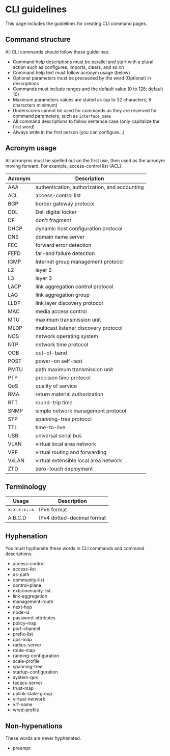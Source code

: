 # CLI guidelines
This page includes the guidelines for creating CLI command pages.

## Command structure
All CLI commands should follow these guidelines:
- Command help descriptions must be parallel and start with a plural action such as configures, imports, clears, and so on
- Command help text must follow acronym usage (below)
- Optional parameters must be preceeded by the word (Optional) in descriptions
- Commands must include ranges and the default value (0 to 128; default 10)
- Maximum parameters values are stated as (up to 32 characters; 9 characters minimum)
- Underscores cannot be used for commands as they are reserved for command parameters, such as `interface_name`
- All command descriptions to follow sentence case (only capitalize the first word)
- Always write in the first person (you can configure...)

## Acronym usage
All acronyms must be spelled out on the first use, then used as the acronym moving forward. For example, access-control list (ACL). 

|Acronym|Description|
|-------|-----------|
|AAA|authentication, authorization, and accounting|
|ACL|access-control list|
|BGP|border gateway protocol|
|DDL|Dell digital locker|
|DF|don't fragment|
|DHCP|dynamic host configuration protocol|
|DNS|domain name server|
|FEC|forward error detection|
|FEFD|far-end failure detection|
|IGMP|Internet group management protocol|
|L2|layer 2|
|L3|layer 3|
|LACP|link aggregation control protocol|
|LAG|link aggregation group|
|LLDP|link layer discovery protocol|
|MAC|media access control|
|MTU|maximum transmission unit|
|MLDP|multicast listener discovery protocol|
|NOS|network operating system|
|NTP|network time protocol|
|OOB|out-of-band|
|POST|power-on self-test|
|PMTU|path maximum transmission unit|
|PTP|precision time protocol|
|QoS|quality of service|
|RMA|return material authorization|
|RTT|round-trip time|
|SNMP|simple network management protocol|
|STP|spanning-tree protocol|
|TTL|time-to-live
|USB|universal serial bus|
|VLAN|virtual local area network|
|VRF|virtual routing and forwarding|
|VxLAN|virtual extensible local area network|
|ZTD|zero-touch deployment|

## Terminology
|Usage|Description|
|-------|-----------|
|`x:x:x:x::x`|IPv6 format|
|A.B.C.D|IPv4 dotted-decimal format|

## Hyphenation
You must hyphenate these words in CLI commands and command descriptions.
- access-control
- access-list
- as-path
- community-list
- control-plane
- extcommunity-list
- link-aggregation
- management-route
- next-hop
- node-id
- password-attributes
- policy-map
- port-channel
- prefix-list
- qos-map
- radius-server
- route-map
- running-configuration
- scale-profile
- spanning-tree
- startup-configuration
- system-qos
- tacacs-server
- trust-map
- uplink-state-group
- virtual-network
- vrf-name
- wred-profile

## Non-hypenations
These words are never hyphenated.
- preempt
